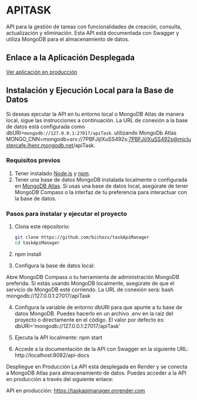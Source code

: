 # APITASK

API para la gestión de tareas con funcionalidades de creación, consulta, actualización y eliminación. Esta API está documentada con Swagger y utiliza MongoDB para el almacenamiento de datos.

## Enlace a la Aplicación Desplegada

[Ver aplicación en producción](https://taskapimanager.onrender.com)

## Instalación y Ejecución Local para la Base de Datos

Si deseas ejecutar la API en tu entorno local o MongoDB Atlas de manera local, sigue las instrucciones a continuación. La URL de conexión a la base de datos está configurada como dbURI=`mongodb://127.0.0.1:27017/apiTask`.
utilizando MongoDb Atlas MONGO_CNN=mongodb+srv://7PBFJijlXuSS492s:7PBFJijlXuSS492s@miclustercafe.lhenr.mongodb.net/apiTask.

### Requisitos previos

1. Tener instalado [Node.js](https://nodejs.org) y [npm](https://www.npmjs.com/).
2. Tener una base de datos MongoDB instalada localmente o configurada en [MongoDB Atlas](https://www.mongodb.com/atlas). Si usas una base de datos local, asegúrate de tener MongoDB Compass o la interfaz de tu preferencia para interactuar con la base de datos.

### Pasos para instalar y ejecutar el proyecto

1. Clona este repositorio:
   ```bash
   git clone https://github.com/bichozx/taskApiManager
   cd taskApiManager
   ```
2. npm install

3. Configura la base de datos local:

Abre MongoDB Compass o tu herramienta de administración MongoDB preferida.
Si estás usando MongoDB localmente, asegúrate de que el servicio de MongoDB esté corriendo. La URL de conexión será:
bash
mongodb://127.0.0.1:27017/apiTask

4. Configura la variable de entorno dbURI para que apunte a tu base de datos MongoDB. Puedes hacerlo en un archivo .env en la raíz del proyecto o directamente en el código. El valor por defecto es:
   dbURI='mongodb://127.0.0.1:27017/apiTask'

5. Ejecuta la API localmente:
   npm start

6. Accede a la documentación de la API con Swagger en la siguiente URL:
   http://localhost:8082/api-docs

Despliegue en Producción
La API está desplegada en Render y se conecta a MongoDB Atlas para almacenamiento de datos. Puedes acceder a la API en producción a través del siguiente enlace:

API en producción: https://taskapimanager.onrender.com
